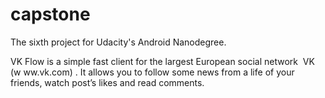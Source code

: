 # capstone
The sixth project for Udacity's Android Nanodegree.

VK Flow is a simple fast client for the largest European social network ­ VK (w ww.vk.com) . It allows you to follow some news from a life of your friends, watch post’s likes and read comments.
